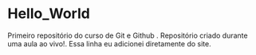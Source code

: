 # Hello_World
Primeiro repositório do curso de Git e Github .
Repositório criado durante uma aula ao vivo!.
Essa linha eu adicionei diretamente do site.   
